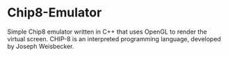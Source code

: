 # Chip8-Emulator
Simple Chip8 emulator written in C++ that uses OpenGL to render the virtual screen. CHIP-8 is an interpreted programming language, developed by Joseph Weisbecker.
